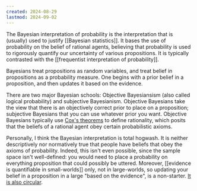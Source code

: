 ```yaml
---
created: 2024-08-29
lastmod: 2024-09-02
---
```


The Bayesian interpretation of probability is the interpretation that is (usually) used to justify [[Bayesian statistics]]. It bases the use of probability on the belief of rational agents, believing that probability is used to rigorously quantify our uncertainty of various propositions. It is typically contrasted with the [[frequentist interpretation of probability]]. 

Bayesians treat propositions as random variables, and treat belief in propositions as a probability measure. One begins with a prior belief in a proposition, and then updates it based on the evidence. 

There are two major Bayesian schools: Objective Bayesiansism (also called logical probability) and subjective Bayesianism. Objective Bayesians take the view that there is an objectively correct prior to place on a proposition; subjective Bayesians that you can use whatever prior you want. Objective Bayesians typically use [Cox's theorems](https://en.wikipedia.org/wiki/Cox%27s_theorem) to define rationality, which posits that the beliefs of a rational agent obey certain probabilistic axioms. 

Personally, I think the Bayesian interpretation is total hogwash. It is neither descriptively nor normatively true that people have beliefs that obey the axioms of probability. Indeed, this isn't even possible, since the sample space isn't well-defined: you would need to place a probability on everything proposition that could possibly be uttered. Moreover, [[evidence is quantifiable in small-worlds]] only, not in large-worlds, so updating your belief in a proposition in a large "based on the evidence", is a non-starter. [It is also circular](https://benchugg.com/writing/you-need-a-theory/). 

